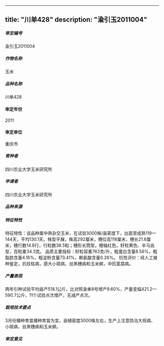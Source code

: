 
---
title: "川单428"
description: "渝引玉2011004"
---
##### 审定编号 
渝引玉2011004

##### 作物名称
玉米

##### 品种名称
川单428

#### 审定年份
2011	

#### 审定单位
重庆市

##### 育种者
四川农业大学玉米研究所

##### 申请者
四川农业大学玉米研究所

##### 品种来源


##### 特征特性
特征特性：该品种属中熟杂交玉米，在试验3000株/亩密度下，出苗至成熟119—144天，平均130.1天。株型平展，株高292厘米，穗位高118厘米，穗长21.6厘米，穗行数14.8行，行粒数38.5粒；穗形长筒型，穗轴红色，籽粒黄色、半马齿型，百粒重34.3克。
品质主要指标：籽粒容重763克/升，粗蛋白含量8.56%，粗脂肪含量4.16%，粗淀粉含量73.41%，赖氨酸含量0.26%。
抗性评价：经人工接种鉴定，抗纹枯病，感大小斑病、丝黑穗病和玉米螟，中抗茎腐病。


##### 产量表现
两年引种试验平均亩产518.1公斤，比对照渝单8号增产9.60%，产量变幅421.2—590.7公斤，11个试验点次增产，无减产点次。

##### 栽培技术要点
3月份播种育苗播种育苗为宜，亩植密度3000株左右，生产上注意防治大班病、小斑病、丝黑穗病和玉米螟。

##### 审定意见



